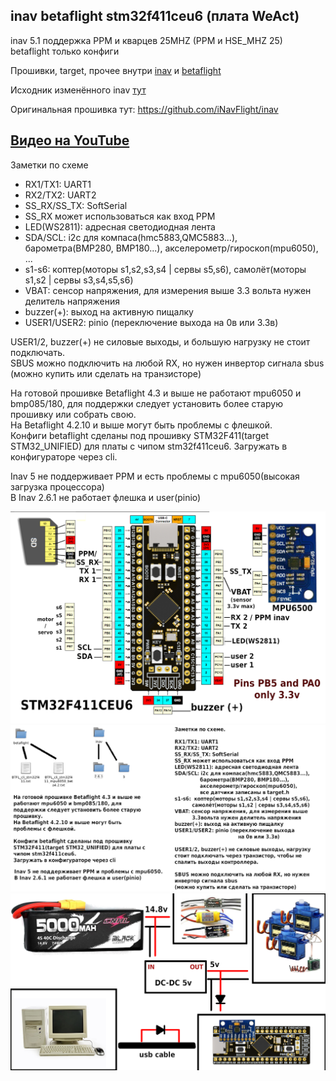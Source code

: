 ## inav betaflight stm32f411ceu6 (плата WeAct)

inav 5.1 поддержка PPM и кварцев 25MHZ (PPM и HSE_MHZ 25)   
betaflight только конфиги  

Прошивки, target, прочее внутри [inav](./inav) и [betaflight](./betaflight)

Исходник изменённого inav [тут](./inav/Прошивки/Исходники%20PPM%20HSE_25/inav-5.1.0-PPM-HSE_25)

Оригинальная прошивка тут: https://github.com/iNavFlight/inav 

## [Видео на YouTube](https://www.youtube.com/watch?v=FQCMZjob1gc)

Заметки по схеме  
* RX1/TX1: UART1  
* RX2/TX2: UART2  
* SS_RX/SS_TX: SoftSerial  
* SS_RX может использоваться как вход PPM  
* LED(WS2811): адресная светодиодная лента  
* SDA/SCL: i2c для компаса(hmc5883,QMC5883...), барометра(BMP280, BMP180...), акселерометр/гироскоп(mpu6050), ... 	  
* s1-s6:  коптер(моторы s1,s2,s3,s4 | сервы s5,s6), самолёт(моторы s1,s2 | сервы s3,s4,s5,s6)  
* VBAT: сенсор напряжения, для измерения выше 3.3 вольта нужен делитель напряжения  
* buzzer(+): выход на активную пищалку  
* USER1/USER2: pinio (переключение выхода на 0в или 3.3в)  

USER1/2, buzzer(+) не силовые выходы, и большую нагрузку не стоит подключать.  
SBUS можно подключить на любой RX, но нужен инвертор сигнала sbus (можно купить или сделать на транзисторе)

На готовой прошивке Betaflight 4.3 и выше не работают mpu6050 и bmp085/180, для поддержки следует установить более старую прошивку или собрать свою.  
На Betaflight 4.2.10 и выше могут быть проблемы с флешкой.  
Конфиги betaflight сделаны под прошивку STM32F411(target STM32_UNIFIED) для платы с чипом stm32f411ceu6.
Загружать в конфигураторе через cli.

Inav 5 не поддерживает PPM и есть проблемы с mpu6050(высокая загрузка процессора)  
В Inav 2.6.1 не работает флешка и user(pinio)  

![pinout](./%D1%81%D1%85%D0%B5%D0%BC%D0%B0.png)  
![pinout](./%D1%81%D1%85%D0%B5%D0%BC%D0%B02.png)
![pinout](./%D1%81%D1%85%D0%B5%D0%BC%D0%B03.png)
